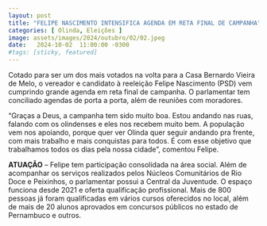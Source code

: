 ```yaml
---
layout: post
title: "FELIPE NASCIMENTO INTENSIFICA AGENDA EM RETA FINAL DE CAMPANHA"
categories: [ Olinda, Eleições ]
image: assets/images/2024/outubro/02/02.jpeg
date:   2024-10-02  11:00:00 -0300
#tags: [sticky, featured]
---
```

Cotado para ser um dos mais votados na volta para a Casa Bernardo Vieira de Melo, o vereador e candidato à reeleição Felipe Nascimento (PSD) vem cumprindo grande agenda em reta final de campanha. O parlamentar tem conciliado agendas de porta a porta, além de reuniões com moradores. 

“Graças a Deus, a campanha tem sido muito boa. Estou andando nas ruas, falando com os olindenses e eles nos recebem muito bem.  A população vem nos apoiando, porque quer ver Olinda quer seguir andando pra frente, com mais trabalho e mais conquistas para todos. É com esse objetivo que trabalhamos todos os dias pela nossa cidade”, comentou Felipe.

**ATUAÇÃO** – Felipe tem participação consolidada na área social. Além de acompanhar os serviços realizados pelos Núcleos Comunitários de Rio Doce e Peixinhos, o parlamentar possui a Central da Juventude. O espaço funciona desde 2021 e oferta qualificação profissional. Mais de 800 pessoas já foram qualificadas em vários cursos oferecidos no local, além de mais de 20 alunos aprovados em concursos públicos no estado de Pernambuco e outros.
